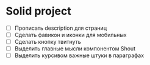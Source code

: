 # Solid project

- [ ] Прописать description для страниц
- [ ] Сделать фавикон и иконки для мобильных
- [ ] Сделать кнопку твитнуть
- [ ] Выделить главные мысли компонентом Shout
- [ ] Выделить курсивом важные штуки в параграфах
